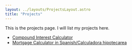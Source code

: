 ```yaml
---
layout: ../layouts/ProjectsLayout.astro
title: "Projects"
---
```


This is the projects page. I will list my projects here.

- [Compound Interest Calculator](/projects/compound-interest)
- [Mortgage Calculator in Spanish/Calculadora hipotecarea](/projects/hipoteca)
